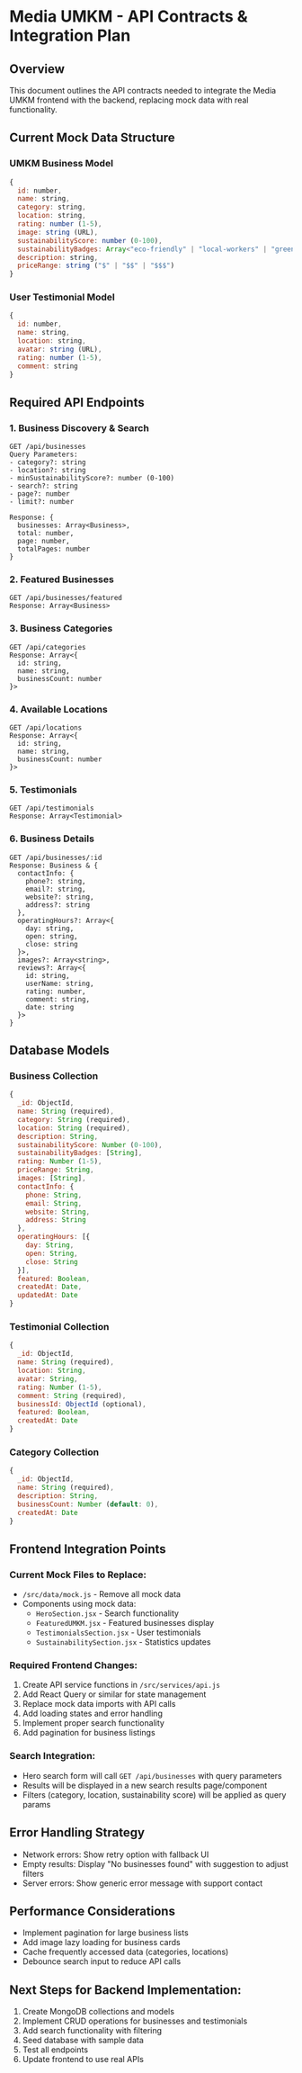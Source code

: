# Media UMKM - API Contracts & Integration Plan

## Overview
This document outlines the API contracts needed to integrate the Media UMKM frontend with the backend, replacing mock data with real functionality.

## Current Mock Data Structure

### UMKM Business Model
```javascript
{
  id: number,
  name: string,
  category: string,
  location: string,
  rating: number (1-5),
  image: string (URL),
  sustainabilityScore: number (0-100),
  sustainabilityBadges: Array<"eco-friendly" | "local-workers" | "green-practices">,
  description: string,
  priceRange: string ("$" | "$$" | "$$$")
}
```

### User Testimonial Model
```javascript
{
  id: number,
  name: string,
  location: string,
  avatar: string (URL),
  rating: number (1-5),
  comment: string
}
```

## Required API Endpoints

### 1. Business Discovery & Search
```
GET /api/businesses
Query Parameters:
- category?: string
- location?: string  
- minSustainabilityScore?: number (0-100)
- search?: string
- page?: number
- limit?: number

Response: {
  businesses: Array<Business>,
  total: number,
  page: number,
  totalPages: number
}
```

### 2. Featured Businesses
```
GET /api/businesses/featured
Response: Array<Business>
```

### 3. Business Categories
```
GET /api/categories
Response: Array<{
  id: string,
  name: string,
  businessCount: number
}>
```

### 4. Available Locations
```
GET /api/locations
Response: Array<{
  id: string,
  name: string,
  businessCount: number
}>
```

### 5. Testimonials
```
GET /api/testimonials
Response: Array<Testimonial>
```

### 6. Business Details
```
GET /api/businesses/:id
Response: Business & {
  contactInfo: {
    phone?: string,
    email?: string,
    website?: string,
    address?: string
  },
  operatingHours?: Array<{
    day: string,
    open: string,
    close: string
  }>,
  images?: Array<string>,
  reviews?: Array<{
    id: string,
    userName: string,
    rating: number,
    comment: string,
    date: string
  }>
}
```

## Database Models

### Business Collection
```javascript
{
  _id: ObjectId,
  name: String (required),
  category: String (required),
  location: String (required),
  description: String,
  sustainabilityScore: Number (0-100),
  sustainabilityBadges: [String],
  rating: Number (1-5),
  priceRange: String,
  images: [String],
  contactInfo: {
    phone: String,
    email: String,
    website: String,
    address: String
  },
  operatingHours: [{
    day: String,
    open: String,
    close: String
  }],
  featured: Boolean,
  createdAt: Date,
  updatedAt: Date
}
```

### Testimonial Collection
```javascript
{
  _id: ObjectId,
  name: String (required),
  location: String,
  avatar: String,
  rating: Number (1-5),
  comment: String (required),
  businessId: ObjectId (optional),
  featured: Boolean,
  createdAt: Date
}
```

### Category Collection
```javascript
{
  _id: ObjectId,
  name: String (required),
  description: String,
  businessCount: Number (default: 0),
  createdAt: Date
}
```

## Frontend Integration Points

### Current Mock Files to Replace:
- `/src/data/mock.js` - Remove all mock data
- Components using mock data:
  - `HeroSection.jsx` - Search functionality
  - `FeaturedUMKM.jsx` - Featured businesses display
  - `TestimonialsSection.jsx` - User testimonials
  - `SustainabilitySection.jsx` - Statistics updates

### Required Frontend Changes:
1. Create API service functions in `/src/services/api.js`
2. Add React Query or similar for state management
3. Replace mock data imports with API calls
4. Add loading states and error handling
5. Implement proper search functionality
6. Add pagination for business listings

### Search Integration:
- Hero search form will call `GET /api/businesses` with query parameters
- Results will be displayed in a new search results page/component
- Filters (category, location, sustainability score) will be applied as query params

## Error Handling Strategy
- Network errors: Show retry option with fallback UI
- Empty results: Display "No businesses found" with suggestion to adjust filters
- Server errors: Show generic error message with support contact

## Performance Considerations
- Implement pagination for large business lists
- Add image lazy loading for business cards
- Cache frequently accessed data (categories, locations)
- Debounce search input to reduce API calls

## Next Steps for Backend Implementation:
1. Create MongoDB collections and models
2. Implement CRUD operations for businesses and testimonials
3. Add search functionality with filtering
4. Seed database with sample data
5. Test all endpoints
6. Update frontend to use real APIs